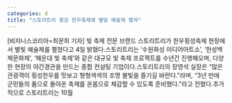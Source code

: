 ```yaml
---
categories: d
title: "스토리트리 횡성 한우축제에 별빛 예술제 펼쳐"
---
```

[비지니스코리아=최문희 기자] 빛 축제 전문 브랜드 스토리트리가 한우횡성축제 현장에서 별빛 예술제를 펼쳤다고 4일 밝혔다.스토리트리는 ‘수원화성 미디어아트쇼’, ‘한성백제문화제’, ‘해운대 빛 축제’와 같은 대규모 빛 축제 프로젝트를 수년간 진행해오며, 다양한 현장의 야간경관을 만드는 종합 컨설팅 기업이다.스토리트리의 장영석 실장은 “많은 관광객이 횡성한우를 맛보고 형형색색의 조명 불빛을 즐기길 바란다."라며, “3년 만에 군민들의 품으로 돌아온 축제를 온몸으로 체감할 수 있도록 준비했다."라고 전했다.추가적으로 스토리트리는 10월